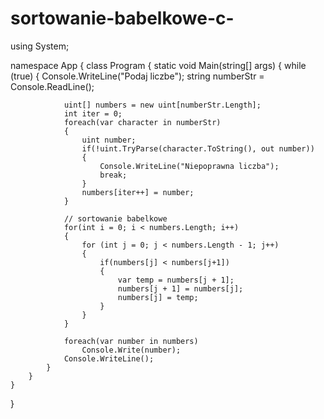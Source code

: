 # sortowanie-babelkowe-c-


using System;
 
namespace App
{
    class Program
    {
        static void Main(string[] args)
        {
            while (true)
            {
                Console.WriteLine("Podaj liczbe");
                string numberStr = Console.ReadLine();
 
                uint[] numbers = new uint[numberStr.Length];
                int iter = 0;
                foreach(var character in numberStr)
                {
                    uint number;
                    if(!uint.TryParse(character.ToString(), out number))
                    {
                        Console.WriteLine("Niepoprawna liczba");
                        break;
                    }
                    numbers[iter++] = number;
                }
 
                // sortowanie babelkowe
                for(int i = 0; i < numbers.Length; i++)
                {
                    for (int j = 0; j < numbers.Length - 1; j++)
                    {
                        if(numbers[j] < numbers[j+1])
                        {
                            var temp = numbers[j + 1];
                            numbers[j + 1] = numbers[j];
                            numbers[j] = temp;
                        }
                    }
                }
 
                foreach(var number in numbers)
                    Console.Write(number);
                Console.WriteLine();
            }
        }
    }
}
